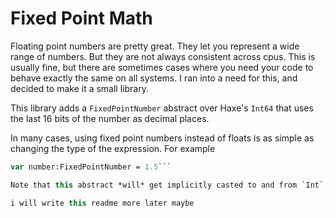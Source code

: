 # Fixed Point Math
Floating point numbers are pretty great. They let you represent a wide range of numbers. But they are not always consistent across cpus. This is usually fine, but there are sometimes cases where you need your code to behave exactly the same on all systems. I ran into a need for this, and decided to make it a small library.

This library adds a `FixedPointNumber` abstract over Haxe's `Int64` that uses the last 16 bits of the number as decimal places.

In many cases, using fixed point numbers instead of floats is as simple as changing the type of the expression. For example
```hx
var number:FixedPointNumber = 1.5```

Note that this abstract *will* get implicitly casted to and from `Int`, `Float`, and `Int64`. When a cast *to* FixedPointNumber occurs, the value of the number is converted correctly to a fixed point number.

i will write this readme more later maybe
